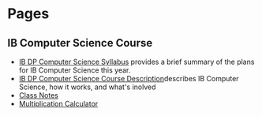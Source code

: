 # Pages
## IB Computer Science Course
* [IB DP Computer Science Syllabus](https://izzybrunet.github.io/hello-web/IB-DP-CS-syllabus) provides a brief summary of the plans for IB Computer Science this year.
* [IB DP Computer Science Course Description](https://izzybrunet.github.io/hello-web/IB-DP-CS-course-descriptions)describes IB Computer Science, how it works, and what's inolved
* [Class Notes](https://izzybrunet.github.io/hello-web/class-notes)
* [Multiplication Calculator](https://izzybrunet.github.io/hello-web/multiplicationcalc.html)
